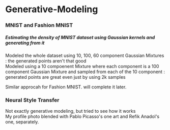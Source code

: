 # Generative-Modeling

### MNIST and Fashion MNIST

##### Estimating the density of MNIST dataset using Gaussian kernels and generating from it 
Modeled the whole dataset using 10, 100, 60 component Gaussian Mixtures : the generated points aren't that good \
Modeled using a 10 compoenent Mixture where each component is a 100 component Gaussian Mixture and sampled from each of the 10 component : generated points are great even just by using 2k samples 

Similar approcah for Fashion MNIST. will complete it later.


### Neural Style Transfer
Not exactly generative modeling, but tried to see how it works \
My profile photo blended with Pablo Picasso's one art and Refik Anadol's one, separately.
